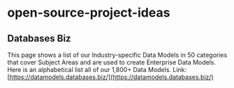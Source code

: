 # open-source-project-ideas

## Databases Biz

This page shows a list of our Industry-specific Data Models in 50 categories that cover Subject Areas and are used to create Enterprise Data Models.
Here is an alphabetical list all of our 1,800+ Data Models.
Link: [https://datamodels.databases.biz/](https://datamodels.databases.biz/)
